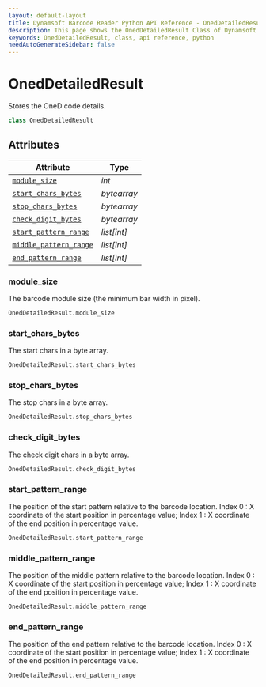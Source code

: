 ```yaml
---
layout: default-layout
title: Dynamsoft Barcode Reader Python API Reference - OnedDetailedResult Class
description: This page shows the OnedDetailedResult Class of Dynamsoft Barcode Reader for Python SDK.
keywords: OnedDetailedResult, class, api reference, python
needAutoGenerateSidebar: false
---
```


# OnedDetailedResult
Stores the OneD code details.

```python
class OnedDetailedResult
```  

## Attributes
  
| Attribute | Type |
|---------- | ---- |
| [`module_size`](#module_size) | *int* |
| [`start_chars_bytes`](#startcharsbytes) | *bytearray* |
| [`stop_chars_bytes`](#stop_chars_bytes) | *bytearray* |
| [`check_digit_bytes`](#check_digit_bytes) | *bytearray* |
| [`start_pattern_range`](#start_pattern_range) | *list[int]*|
| [`middle_pattern_range`](#middle_pattern_range) | *list[int]*|
| [`end_pattern_range`](#end_pattern_range) | *list[int]*|


### module_size
The barcode module size (the minimum bar width in pixel).

```python
OnedDetailedResult.module_size
```

### start_chars_bytes
The start chars in a byte array.

```python
OnedDetailedResult.start_chars_bytes
```

### stop_chars_bytes
The stop chars in a byte array.

```python
OnedDetailedResult.stop_chars_bytes
```

### check_digit_bytes
The check digit chars in a byte array.

```python
OnedDetailedResult.check_digit_bytes
```

### start_pattern_range
The position of the start pattern relative to the barcode location. Index 0 : X coordinate of the start position in percentage value; Index 1 : X coordinate of the end position in percentage value.

```python
OnedDetailedResult.start_pattern_range
```

### middle_pattern_range
The position of the middle pattern relative to the barcode location. Index 0 : X coordinate of the start position in percentage value; Index 1 : X coordinate of the end position in percentage value.

```python
OnedDetailedResult.middle_pattern_range
```

### end_pattern_range
The position of the end pattern relative to the barcode location. Index 0 : X coordinate of the start position in percentage value; Index 1 : X coordinate of the end position in percentage value. 

```python
OnedDetailedResult.end_pattern_range
```